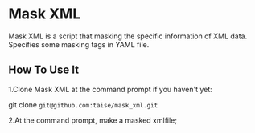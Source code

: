 # Mask XML

Mask XML is a script that masking the specific information of XML data.
Specifies some masking tags in YAML file.

## How To Use It

1.Clone Mask XML at the command prompt if you haven't yet:

  git clone `git@github.com:taise/mask_xml.git`
  
2.At the command prompt, make a masked xmlfile;
